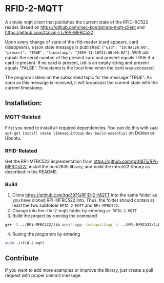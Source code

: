 # RFID-2-MQTT
A simple mqtt client that publishes the current state of the RFID-RC522 reader. Based on https://github.com/mec-kon/simple-mqtt-client and https://github.com/Calvin-LL/RPi-MFRC522.

Upon every change of state of the rfid-reader (card appears, card disappears), a json state message is published: ```{"uid": "10:0A:2A:00", "present": "TRUE", "timestamp": "2009-11-10T23:00:00.0Z"}```. With uid equals the serial number of the present card and present equals TRUE if a card is present. If no card is present, uid is an empty string and present equals "FALSE". Timestamp is the local time when the card was accessed. 

The program listens on the subscribed topic for the message "TRUE". As soon as this message is received, it will broadcast the current state with the current timestamp. 

## Installation: ## 
### MQTT-Related ###
First you need to install all required dependencies.
You can do this with ```sudo apt-get install cmake libmosquittopp-dev build-essential``` on Debian or Ubuntu.

### RFID-Related ###
Get the RPI-MFRC522 implementation from https://github.com/tgd1975/RPi-MFRC522/, install the bcm2835 library, and build the mfrc522-library as described in the README.

### Build ###
1. Clone https://github.com/tgd1975/RFID-2-MQTT into the same folder as you have cloned RPI-MFRC522 into. Thus, the folder should contain at least the two subfolder ```RFID-2-MQTT``` and ```RPi-MFRC522```.
2. Change into the rfid-2-mqtt folder by entering ```cd RFID-2-MQTT```
3. Build the project by running the command
```bash
g++ -I ../RPi-MFRC522/lib src/*.cpp -lmosquittopp -L ../RPi-MFRC522/lib -lmfrc522 -lbcm2835 -std=c++17 -o rfid-2-mqtt
```
4. Runing the programm by entering
```bash
sudo ./rfid-2-mqtt
```

## Contribute ##

If you want to add more examples or improve the library, just create a pull request with proper commit message.
